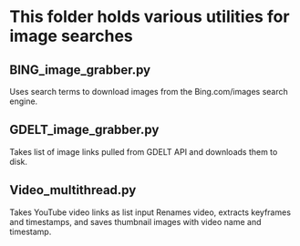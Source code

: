 # This folder holds various utilities for image searches

## BING_image_grabber.py
Uses search terms to download images from the Bing.com/images search engine.

## GDELT_image_grabber.py
Takes list of image links pulled from GDELT API and downloads them to disk.

## Video_multithread.py 
Takes YouTube video links as list input
Renames video, extracts keyframes and timestamps, and saves thumbnail images with video name and timestamp. 

